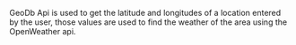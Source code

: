 GeoDb Api is used to get the latitude and longitudes of a location entered by the user, those values are used to find the weather of the area using the OpenWeather api.